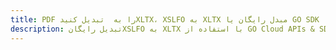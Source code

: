 ---title: PDF را به  تبدیل کنیدXLTX، XSLFO به XLTX مبدل رایگان یا GO SDKdescription: تبدیل رایگانXSLFO به XLTX با استفاده از GO Cloud APIs & SDK همچنین اسناد PDF را در Cloud ایجاد، ویرایش و رندر کنید.---